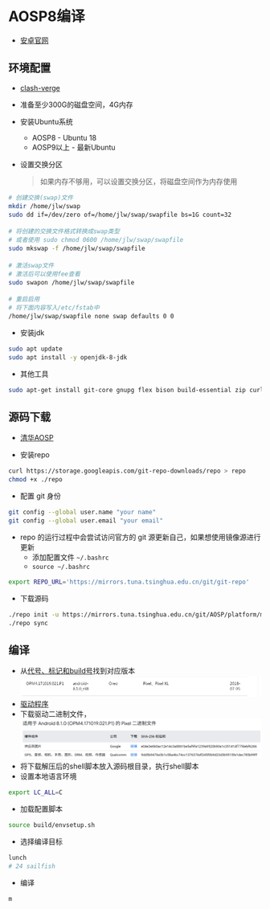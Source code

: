 
# AOSP8编译

* [安卓官网](https://source.android.com/docs/setup/start?hl=zh-cn)

## 环境配置

* [clash-verge](https://github.com/clash-verge-rev/clash-verge-rev/releases/tag/v2.0.1)

* 准备至少300G的磁盘空间，4G内存
* 安装Ubuntu系统
    * AOSP8 - Ubuntu 18
    * AOSP9以上 - 最新Ubuntu
* 设置交换分区
    > 如果内存不够用，可以设置交换分区，将磁盘空间作为内存使用
``` bash
# 创建交换(swap)文件
mkdir /home/jlw/swap
sudo dd if=/dev/zero of=/home/jlw/swap/swapfile bs=1G count=32

# 将创建的交换文件格式转换成swap类型
# 或者使用 sudo chmod 0600 /home/jlw/swap/swapfile
sudo mkswap -f /home/jlw/swap/swapfile

# 激活swap文件
# 激活后可以使用fee查看
sudo swapon /home/jlw/swap/swapfile

# 重启启用
# 将下面内容写入/etc/fstab中
/home/jlw/swap/swapfile none swap defaults 0 0
```

* 安装jdk
``` bash
sudo apt update
sudo apt install -y openjdk-8-jdk
```

* 其他工具
``` bash
sudo apt-get install git-core gnupg flex bison build-essential zip curl zlib1g-dev libc6-dev-i386 x11proto-core-dev libx11-dev lib32z1-dev libgl1-mesa-dev libxml2-utils xsltproc unzip fontconfig
```

## 源码下载

* [清华AOSP](https://mirrors.tuna.tsinghua.edu.cn/help/AOSP/)

* 安装repo
``` bash
curl https://storage.googleapis.com/git-repo-downloads/repo > repo
chmod +x ./repo
```
* 配置 git 身份
``` bash
git config --global user.name "your name"
git config --global user.email "your email"
```
* repo 的运行过程中会尝试访问官方的 git 源更新自己，如果想使用镜像源进行更新
    * 添加配置文件 `~/.bashrc`
    * `source ~/.bashrc`
``` bash
export REPO_URL='https://mirrors.tuna.tsinghua.edu.cn/git/git-repo'
```
* 下载源码
``` bash
./repo init -u https://mirrors.tuna.tsinghua.edu.cn/git/AOSP/platform/manifest -b android-8.1.0_r38
./repo sync
```

## 编译

* 从[代号、标记和build号](https://source.android.com/docs/setup/reference/build-numbers?hl=zh-cn)找到对应版本
    ![对应驱动版本](pic/AOSP8编译/image.webp)
* [驱动程序](https://developers.google.com/android/drivers?hl=zh-cn#sailfishopm4.171019.021.p1)
* 下载驱动二进制文件，
    ![下载驱动二进制文件](pic/AOSP8编译/image.png)
* 将下载解压后的shell脚本放入源码根目录，执行shell脚本
* 设置本地语言环境
``` bash
export LC_ALL=C
```
* 加载配置脚本
``` bash
source build/envsetup.sh
```
* 选择编译目标
``` bash
lunch
# 24 sailfish 
```
* 编译
``` bash
m
```

